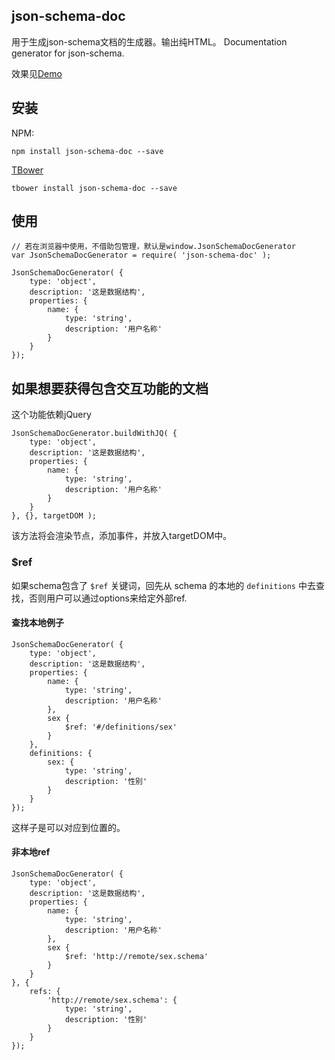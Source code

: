 ## json-schema-doc

用于生成json-schema文档的生成器。输出纯HTML。
Documentation generator for json-schema.

效果见[Demo](http://groups.demo.taobao.net/jsonnanny/json-schema-doc/test/index.html)

## 安装

NPM:

```
npm install json-schema-doc --save
```

[TBower](http://bower.fed.taobao.net/#/home)

```
tbower install json-schema-doc --save
```

## 使用

```
// 若在浏览器中使用，不借助包管理，默认是window.JsonSchemaDocGenerator
var JsonSchemaDocGenerator = require( 'json-schema-doc' );

JsonSchemaDocGenerator( {
    type: 'object',
    description: '这是数据结构',
    properties: {
        name: {
            type: 'string',
            description: '用户名称'
        }
    }
});

```

## 如果想要获得包含交互功能的文档

这个功能依赖jQuery

```
JsonSchemaDocGenerator.buildWithJQ( {
    type: 'object',
    description: '这是数据结构',
    properties: {
        name: {
            type: 'string',
            description: '用户名称'
        }
    }
}, {}, targetDOM );
```
该方法将会渲染节点，添加事件，并放入targetDOM中。

### $ref

如果schema包含了 `$ref` 关键词，回先从 schema 的本地的 `definitions` 中去查找，否则用户可以通过options来给定外部ref.

#### 查找本地例子

```
JsonSchemaDocGenerator( {
    type: 'object',
    description: '这是数据结构',
    properties: {
        name: {
            type: 'string',
            description: '用户名称'
        },
        sex {
            $ref: '#/definitions/sex'
        }
    },
    definitions: {
        sex: {
            type: 'string',
            description: '性别'
        }
    }
});

```

这样子是可以对应到位置的。

#### 非本地ref

```
JsonSchemaDocGenerator( {
    type: 'object',
    description: '这是数据结构',
    properties: {
        name: {
            type: 'string',
            description: '用户名称'
        },
        sex {
            $ref: 'http://remote/sex.schema'
        }
    }
}, {
    refs: {
        'http://remote/sex.schema': {
            type: 'string',
            description: '性别'
        }
    }
});

```